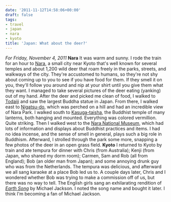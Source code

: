 ```yaml
---
date: '2011-11-12T14:58:06+00:00'
draft: false
tags:
- travel
- japan
- nara
- kyoto
title: 'Japan: What about the deer?'
---
```


*For Friday, November 4, 2011* **Nara** It was warm and sunny. I rode the train for an hour to [Nara](http://www.google.com/search?hl=en&client;=safari&rls;=en&biw;=1366&bih;=690&q;=Nara,+Japan&gs;_sm=e&gs;_upl=6231l7107l1l7334l7l2l4l0l0l0l204l204l2-1l3l0&bav;=on.2,or.r_gc.r_pw.,cf.osb&um;=1&ie;=UTF-8&tbm;=isch&source;=og&sa;=N&tab;=wi), a small city near Kyoto that's well known for several temples and about 1,200 wild deer that roam freely in the parks, streets, and walkways of the city. They're accustomed to humans, so they're not shy about coming up to you to see if you have food for them. If they smell it on you, they'll follow you around and nip at your shirt until you give them what they want. I managed to take several pictures of the deer eating (yanking) out of my hand. After the deer and picked me clean of food, I walked to [Todaiji](http://www.google.com/search?hl=en&client;=safari&rls;=en&q;=todaiji&gs;_sm=e&gs;_upl=14970l15970l0l16409l7l6l0l0l0l0l222l825l1.4.1l6l0&bav;=on.2,or.r_gc.r_pw.,cf.osb&biw;=1366&bih;=690&um;=1&ie;=UTF-8&tbm;=isch&source;=og&sa;=N&tab;=wi) and saw the largest Buddha statue in Japan. From there, I walked east to [Nigatsu-do](http://www.google.com/search?client=safari&rls;=en&q;=nigatsu-do&oe;=UTF-8&um;=1&ie;=UTF-8&hl;=en&tbm;=isch&source;=og&sa;=N&tab;=wi&biw;=1366&bih;=690&sei;=XIW-TuOKD-2OiAf_reWNBQ), which was perched on a hill and had an incredible view of Nara Park. I walked south to [Kasuga-taisha](http://www.google.com/search?hl=en&client;=safari&rls;=en&q;=Kasuga-taisha&gs;_sm=e&gs;_upl=7706l7760l0l8114l2l2l0l0l0l1l170l231l1.1l2l0&bav;=on.2,or.r_gc.r_pw.,cf.osb&biw;=1366&bih;=690&um;=1&ie;=UTF-8&tbm;=isch&source;=og&sa;=N&tab;=wi), the Buddhist temple of many lanterns, both hanging and mounted. Everything was colored vermillion. Quite striking. Then I walked west to the [Nara National Museum](http://www.google.com/search?hl=en&client;=safari&rls;=en&q;=Kasuga-taisha&gs;_sm=e&gs;_upl=7706l7760l0l8114l2l2l0l0l0l1l170l231l1.1l2l0&bav;=on.2,or.r_gc.r_pw.,cf.osb&biw;=1366&bih;=690&um;=1&ie;=UTF-8&tbm;=isch&source;=og&sa;=N&tab;=wi#um=1&hl;=en&client;=safari&rls;=en&tbm;=isch&sa;=1&q;=nara+national+museum&pbx;=1&oq;=nara+national+&aq;=0&aqi;=g1g-S5&aql;=&gs;_sm=e&gs;_upl=412934l414168l0l415604l14l8l0l0l0l0l116l575l7.1l8l0&bav;=on.2,or.r_gc.r_pw.,cf.osb&fp;=5542d22dea01b946&biw;=1366&bih;=690), which had lots of information and displays about Buddhist practices and items. I had no idea incense, and the sense of smell in general, plays such a big role in Buddhism. Afterward, I strolled through the park some more, snapping a few photos of the deer in an open grass field. **Kyoto** I returned to Kyoto by train and ate tempura for dinner with Chris (from Australia); Kenji (from Japan, who shared my dorm room); Carmen, Sam and Rob (all from England); Bob (an older man from Japan); and some annoying drunk guy who was from the Netherlands. The tempura was delicious, and afterward we all sang karaoke at a place Bob led us to. A couple days later, Chris and I wondered whether Bob was trying to make a commission off of us, but there was no way to tell. The English girls sang an exhilarating rendition of [*Earth Song*](http://www.youtube.com/watch?v=XAi3VTSdTxU) by Michael Jackson. I noted the song name and bought it later. I think I'm becoming a fan of Michael Jackson.
